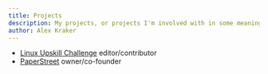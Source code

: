 ```yaml
---
title: Projects
description: My projects, or projects I'm involved with in some meaningful way.
author: Alex Kraker
---
```


* [Linux Upskill Challenge](https://linuxupskillchallenge.org/)
  editor/contributor
* [PaperStreet](https://github.com/paperstreetco/) owner/co-founder
